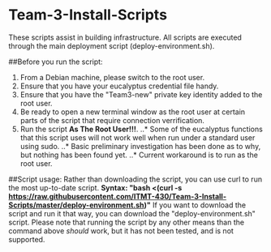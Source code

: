 # Team-3-Install-Scripts
These scripts assist in building infrastructure.
All scripts are executed through the main deployment script (deploy-environment.sh).

##Before you run the script:
  1.  From a Debian machine, please switch to the root user.
  2.  Ensure that you have your eucalyptus credential file handy.
  3.  Ensure that you have the "Team3-new" private key identity added to the root user.
  4.  Be ready to open a new terminal window as the root user at certain parts of the script that require connection verrification.
  5.  Run the script **As The Root User!!!**.
  ..* Some of the eucalyptus functions that this script uses will not work well when run under a standard user using sudo.
  ..* Basic preliminary investigation has been done as to why, but nothing has been found yet.
  ..* Current workaround is to run as the root user.
  
##Script usage:
Rather than downloading the script, you can use curl to run the most up-to-date script.
**Syntax: "bash <(curl -s https://raw.githubusercontent.com/ITMT-430/Team-3-Install-Scripts/master/deploy-environment.sh)"**
If you want to download the script and run it that way, you can download the "deploy-environment.sh" script.  Please note that running the script by any other means than the command above *should* work, but it has not been tested, and is not supported.
